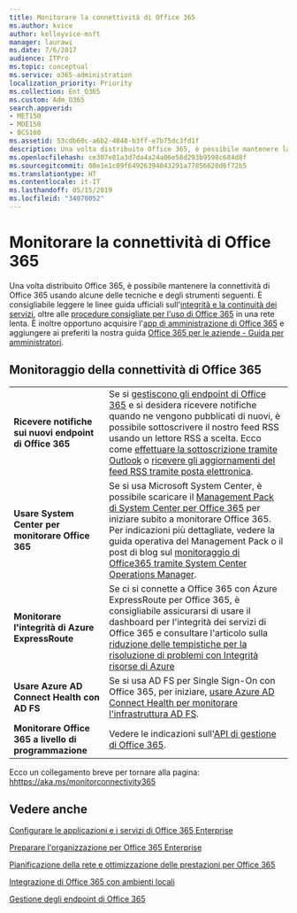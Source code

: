 ```yaml
---
title: Monitorare la connettività di Office 365
ms.author: kvice
author: kelleyvice-msft
manager: laurawi
ms.date: 7/6/2017
audience: ITPro
ms.topic: conceptual
ms.service: o365-administration
localization_priority: Priority
ms.collection: Ent_O365
ms.custom: Adm_O365
search.appverid:
- MET150
- MOE150
- BCS160
ms.assetid: 53cdb60c-a6b2-4848-b3ff-e7b75dc3fd1f
description: Una volta distribuito Office 365, è possibile mantenere la connettività di Office 365 usando alcune delle tecniche e degli strumenti seguenti. È consigliabile leggere le linee guida ufficiali sull'integrità e la continuità dei servizi, oltre alle procedure consigliate per l'uso di Office 365 in una rete lenta. È inoltre opportuno acquisire l'app di amministrazione di Office 365 e aggiungere ai preferiti la nostra guida Office 365 per le aziende - Guida per amministratori.
ms.openlocfilehash: ce307e01a3d7da4a24a06e58d293b9598c684d8f
ms.sourcegitcommit: 08e1e1c09f64926394043291a77856620d6f72b5
ms.translationtype: HT
ms.contentlocale: it-IT
ms.lasthandoff: 05/15/2019
ms.locfileid: "34070052"
---
```

# <a name="monitor-office-365-connectivity"></a>Monitorare la connettività di Office 365

Una volta distribuito Office 365, è possibile mantenere la connettività di Office 365 usando alcune delle tecniche e degli strumenti seguenti. È consigliabile leggere le linee guida ufficiali sull'[integrità e la continuità dei servizi](https://technet.microsoft.com/library/office-365-service-health.aspx), oltre alle [procedure consigliate per l'uso di Office 365](https://support.office.com/article/fd16c8d2-4799-4c39-8fd7-045f06640166) in una rete lenta. È inoltre opportuno acquisire l'[app di amministrazione di Office 365](https://blogs.office.com/2015/03/13/administer-on-the-go-with-the-updated-office-365-admin-app/) e aggiungere ai preferiti la nostra guida [Office 365 per le aziende - Guida per amministratori](https://support.office.com/article/17d3ff3f-3601-466e-b5a1-482b31cfb791).
  
## <a name="monitoring-office-365-connectivity"></a>Monitoraggio della connettività di Office 365

|||
|:-----|:-----|
|**Ricevere notifiche sui nuovi endpoint di Office 365** <br/> |Se si [gestiscono gli endpoint di Office 365](https://support.office.com/article/99cab9d4-ef59-4207-9f2b-3728eb46bf9a) e si desidera ricevere notifiche quando ne vengono pubblicati di nuovi, è possibile sottoscrivere il nostro feed RSS usando un lettore RSS a scelta. Ecco come [effettuare la sottoscrizione tramite Outlook](https://go.microsoft.com/fwlink/p/?LinkId=532416) o [ricevere gli aggiornamenti del feed RSS tramite posta elettronica](https://go.microsoft.com/fwlink/p/?LinkId=532417).  <br/> |
|**Usare System Center per monitorare Office 365** <br/> |Se si usa Microsoft System Center, è possibile scaricare il [Management Pack di System Center per Office 365](https://www.microsoft.com/download/details.aspx?id=43708) per iniziare subito a monitorare Office 365. Per indicazioni più dettagliate, vedere la guida operativa del Management Pack o il post di blog sul [monitoraggio di Office365 tramite System Center Operations Manager](https://blogs.msdn.com/b/mvpawardprogram/archive/2015/07/08/office365-monitoring-using-system-centre-operations-manager.aspx). <br/> |
|**Monitorare l'integrità di Azure ExpressRoute** <br/> |Se ci si connette a Office 365 con Azure ExpressRoute per Office 365, è consigliabile assicurarsi di usare il dashboard per l'integrità dei servizi di Office 365 e consultare l'articolo sulla [riduzione delle tempistiche per la risoluzione di problemi con Integrità risorse di Azure](https://azure.microsoft.com/blog/reduce-troubleshooting-time-with-azure-resource-health/) <br/> |
|**Usare Azure AD Connect Health con AD FS** <br/> |Se si usa AD FS per Single Sign-On con Office 365, per iniziare, [usare Azure AD Connect Health per monitorare l'infrastruttura AD FS](https://azure.microsoft.com/documentation/articles/active-directory-aadconnect-health-adfs/).  <br/> |
|**Monitorare Office 365 a livello di programmazione** <br/> |Vedere le indicazioni sull'[API di gestione di Office 365](https://docs.microsoft.com/office/office-365-management-api/office-365-management-apis-overview).  <br/> |

Ecco un collegamento breve per tornare alla pagina: [hhttps://aka.ms/monitorconnectivity365](https://aka.ms/monitorconnectivity365)
  
## <a name="see-also"></a>Vedere anche

[Configurare le applicazioni e i servizi di Office 365 Enterprise](configure-services-and-applications.md)
  
[Preparare l'organizzazione per Office 365 Enterprise](get-your-organization-ready-for-office-365.md)
  
[Pianificazione della rete e ottimizzazione delle prestazioni per Office 365](network-planning-and-performance.md)
  
[Integrazione di Office 365 con ambienti locali](office-365-integration.md)
  
[Gestione degli endpoint di Office 365](https://support.office.com/article/99cab9d4-ef59-4207-9f2b-3728eb46bf9a)
